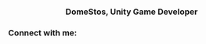 <h3 align="center">DomeStos, Unity Game Developer</h3>

<h3 align="left">Connect with me:</h3>
<style>
        .icon {
            width: 50px;
            height: 50px;
            background-image: url('https://image.similarpng.com/very-thumbnail/2021/10/Telegram-icon-on-transparent-background-PNG.png'); 
            background-size: cover;
            cursor: pointer;
        }
<div class="TGicon"';">https://t.me/zkittxc</div>
<!--<a href="https://discord.gg/7GSb5W6H">Discord</a> 
<br><a href="https://t.me/zkittxc">Telegram</a> -->
<p align="left">
</p>

<h3 align="left">Programming Languages and Tools:</h3>
<p align="left"> <a href="https://www.w3schools.com/cs/" target="_blank" rel="noreferrer"> <img src="https://raw.githubusercontent.com/devicons/devicon/master/icons/csharp/csharp-original.svg" alt="csharp" width="40" height="40"/> </a> <a href="https://www.w3schools.com/css/" target="_blank" rel="noreferrer"> <img src="https://raw.githubusercontent.com/devicons/devicon/master/icons/css3/css3-original-wordmark.svg" alt="css3" width="40" height="40"/> </a> <a href="https://www.w3.org/html/" target="_blank" rel="noreferrer"> <img src="https://raw.githubusercontent.com/devicons/devicon/master/icons/html5/html5-original-wordmark.svg" alt="html5" width="40" height="40"/> </a> <a href="https://sass-lang.com" target="_blank" rel="noreferrer"> <img src="https://raw.githubusercontent.com/devicons/devicon/master/icons/sass/sass-original.svg" alt="sass" width="40" height="40"/> </a> <a href="https://unity.com/" target="_blank" rel="noreferrer"> <img src="https://www.vectorlogo.zone/logos/unity3d/unity3d-icon.svg" alt="unity" width="40" height="40"/> </a> </p>
